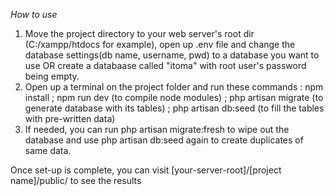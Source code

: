 *How to use*

1. Move the project directory to your web server's root dir (C:/xampp/htdocs for example), open up .env file and change the database settings(db name, username, pwd) to a database you want to use OR create a databaase called "itoma" with root user's password being empty.
2. Open up a terminal on the project folder and run these commands : npm install ; npm run dev (to compile node modules) ; php artisan migrate (to generate database with its tables) ; php artisan db:seed (to fill the tables with pre-written data)
3. If needed, you can run php artisan migrate:fresh to wipe out the database and use php artisan db:seed again to create duplicates of same data.


Once set-up is complete, you can visit [your-server-root]/[project name]/public/ to see the results
